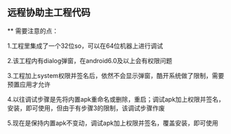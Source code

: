 ## 远程协助主工程代码

** 需要注意的点：

1.工程里集成了一个32位so，可以在64位机器上进行调试

2.该工程内有dialog弹窗，在android6.0及以上会有权限问题

3.工程加上system权限并签名后，依然不会显示弹窗，酷开系统做了限制，需要预置应用才允许

4.以往调试步骤是先将内置apk重命名或删除，重启；调试apk加上权限并签名，安装，即可使用，但由于有步骤3的限制，该调试步骤作废

5.现在是保持内置apk不变动，调试apk加上权限并签名，覆盖安装，即可使用
